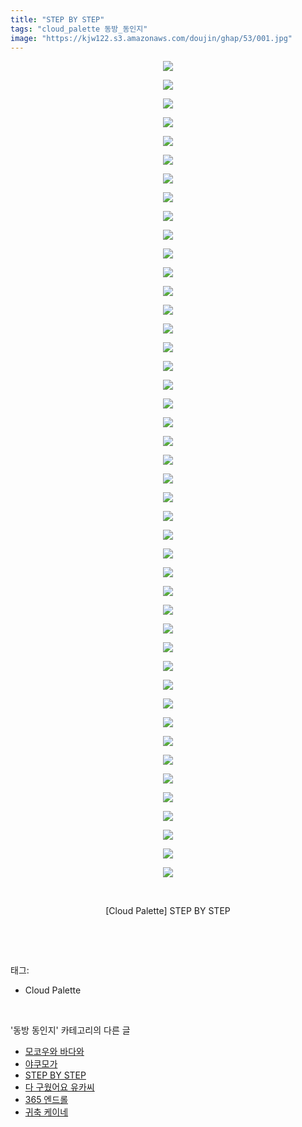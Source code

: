 ```yaml
---
title: "STEP BY STEP"
tags: "cloud_palette 동방_동인지"
image: "https://kjw122.s3.amazonaws.com/doujin/ghap/53/001.jpg"
---
```

<div class="article">
<p style="text-align: center; clear: none; float: none;"><img src="{{ site.imgserver5 }}/ghap/53/001.jpg"/></p>
<p style="text-align: center; clear: none; float: none;"><img src="{{ site.imgserver5 }}/ghap/53/002.png"/></p>
<p style="text-align: center; clear: none; float: none;"><img src="{{ site.imgserver5 }}/ghap/53/003.jpg"/></p>
<p style="text-align: center; clear: none; float: none;"><img src="{{ site.imgserver5 }}/ghap/53/004.jpg"/></p>
<p style="text-align: center; clear: none; float: none;"><img src="{{ site.imgserver5 }}/ghap/53/005.jpg"/></p>
<p style="text-align: center; clear: none; float: none;"><img src="{{ site.imgserver5 }}/ghap/53/006.jpg"/></p>
<p style="text-align: center; clear: none; float: none;"><img src="{{ site.imgserver5 }}/ghap/53/007.jpg"/></p>
<p style="text-align: center; clear: none; float: none;"><img src="{{ site.imgserver5 }}/ghap/53/008.jpg"/></p>
<p style="text-align: center; clear: none; float: none;"><img src="{{ site.imgserver5 }}/ghap/53/009.jpg"/></p>
<p style="text-align: center; clear: none; float: none;"><img src="{{ site.imgserver5 }}/ghap/53/010.jpg"/></p>
<p style="text-align: center; clear: none; float: none;"><img src="{{ site.imgserver5 }}/ghap/53/011.jpg"/></p>
<p style="text-align: center; clear: none; float: none;"><img src="{{ site.imgserver5 }}/ghap/53/012.jpg"/></p>
<p style="text-align: center; clear: none; float: none;"><img src="{{ site.imgserver5 }}/ghap/53/013.jpg"/></p>
<p style="text-align: center; clear: none; float: none;"><img src="{{ site.imgserver5 }}/ghap/53/014.jpg"/></p>
<p style="text-align: center; clear: none; float: none;"><img src="{{ site.imgserver5 }}/ghap/53/015.jpg"/></p>
<p style="text-align: center; clear: none; float: none;"><img src="{{ site.imgserver5 }}/ghap/53/016.jpg"/></p>
<p style="text-align: center; clear: none; float: none;"><img src="{{ site.imgserver5 }}/ghap/53/017.jpg"/></p>
<p style="text-align: center; clear: none; float: none;"><img src="{{ site.imgserver5 }}/ghap/53/018.jpg"/></p>
<p style="text-align: center; clear: none; float: none;"><img src="{{ site.imgserver5 }}/ghap/53/019.jpg"/></p>
<p style="text-align: center; clear: none; float: none;"><img src="{{ site.imgserver5 }}/ghap/53/020.jpg"/></p>
<p style="text-align: center; clear: none; float: none;"><img src="{{ site.imgserver5 }}/ghap/53/021.jpg"/></p>
<p style="text-align: center; clear: none; float: none;"><img src="{{ site.imgserver5 }}/ghap/53/022.jpg"/></p>
<p style="text-align: center; clear: none; float: none;"><img src="{{ site.imgserver5 }}/ghap/53/023.jpg"/></p>
<p style="text-align: center; clear: none; float: none;"><img src="{{ site.imgserver5 }}/ghap/53/024.jpg"/></p>
<p style="text-align: center; clear: none; float: none;"><img src="{{ site.imgserver5 }}/ghap/53/025.jpg"/></p>
<p style="text-align: center; clear: none; float: none;"><img src="{{ site.imgserver5 }}/ghap/53/026.jpg"/></p>
<p style="text-align: center; clear: none; float: none;"><img src="{{ site.imgserver5 }}/ghap/53/027.jpg"/></p>
<p style="text-align: center; clear: none; float: none;"><img src="{{ site.imgserver5 }}/ghap/53/028.jpg"/></p>
<p style="text-align: center; clear: none; float: none;"><img src="{{ site.imgserver5 }}/ghap/53/029.jpg"/></p>
<p style="text-align: center; clear: none; float: none;"><img src="{{ site.imgserver5 }}/ghap/53/030.jpg"/></p>
<p style="text-align: center; clear: none; float: none;"><img src="{{ site.imgserver5 }}/ghap/53/031.jpg"/></p>
<p style="text-align: center; clear: none; float: none;"><img src="{{ site.imgserver5 }}/ghap/53/032.jpg"/></p>
<p style="text-align: center; clear: none; float: none;"><img src="{{ site.imgserver5 }}/ghap/53/033.jpg"/></p>
<p style="text-align: center; clear: none; float: none;"><img src="{{ site.imgserver5 }}/ghap/53/034.jpg"/></p>
<p style="text-align: center; clear: none; float: none;"><img src="{{ site.imgserver5 }}/ghap/53/035.jpg"/></p>
<p style="text-align: center; clear: none; float: none;"><img src="{{ site.imgserver5 }}/ghap/53/036.jpg"/></p>
<p style="text-align: center; clear: none; float: none;"><img src="{{ site.imgserver5 }}/ghap/53/037.jpg"/></p>
<p style="text-align: center; clear: none; float: none;"><img src="{{ site.imgserver5 }}/ghap/53/038.jpg"/></p>
<p style="text-align: center; clear: none; float: none;"><img src="{{ site.imgserver5 }}/ghap/53/039.jpg"/></p>
<p style="text-align: center; clear: none; float: none;"><img src="{{ site.imgserver5 }}/ghap/53/040.jpg"/></p>
<p style="text-align: center; clear: none; float: none;"><img src="{{ site.imgserver5 }}/ghap/53/041.jpg"/></p>
<p style="text-align: center; clear: none; float: none;"><img src="{{ site.imgserver5 }}/ghap/53/042.jpg"/></p>
<p style="text-align: center; clear: none; float: none;"><img src="{{ site.imgserver5 }}/ghap/53/043.jpg"/></p>
<p style="text-align: center; clear: none; float: none;"><img src="{{ site.imgserver5 }}/ghap/53/044.jpg"/></p>
<p style="text-align: center; clear: none; float: none;"><br/></p>
<p style="text-align: center; clear: none; float: none;">[Cloud Palette] STEP BY STEP</p>
<p><br/></p>
</div><br/>
<div class="tagTrail">
<p>태그: </p>
<ul>
<li>Cloud Palette</li>
</ul>
</div><br/>
<div class="another">
<p>'동방 동인지' 카테고리의 다른 글</p>
<ul>
<li><a href="/ghap_56">모코우와 바다와</a></li>
<li><a href="/ghap_55">야쿠모가</a></li>
<li><a href="/ghap_53">STEP BY STEP</a></li>
<li><a href="/ghap_52">다 구웠어요 유카씨</a></li>
<li><a href="/ghap_51">365 엔드롤</a></li>
<li><a href="/ghap_49">귀축 케이네</a></li>
</ul>
</div><br/>
<div class="cb_module cb_fluid">
<div class="cb_wrt cb_profile">
</div><!-- commentList close -->
</div><br/>
